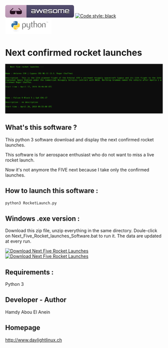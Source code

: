 ![Awesome](awesome.svg) [![Code style: black](https://img.shields.io/badge/code%20style-black-000000.svg)](https://github.com/psf/black)  ![Python](python.png)  

# Next confirmed rocket launches

![Screenshot](screenshot.png)

## What's this software ?  

This python 3 software download and display the next confirmed rocket launches.

This software is for aerospace enthusiast who do not want to miss a live rocket launch.
     
Now it's not anymore the FIVE next because I take only the confirmed launches.    

## How to launch this software :  

```sh
python3 RocketLaunch.py
```  
## Windows .exe version :

Download this zip file, unzip everything in the same directory.
Doule-click on Next_Five_Rocket_launches_Software.bat to run it.
The data are updated at every run.

[![Download Next Five Rocket Launches](https://img.shields.io/sourceforge/dm/next-five-rocket-launches.svg)](https://sourceforge.net/projects/next-five-rocket-launches/files/latest/download)
[![Download Next Five Rocket Launches](https://a.fsdn.com/con/app/sf-download-button)](https://sourceforge.net/projects/next-five-rocket-launches/files/latest/download)

## Requirements :

Python 3

## Developer - Author

Hamdy Abou El Anein

## Homepage

http://www.daylightlinux.ch 
